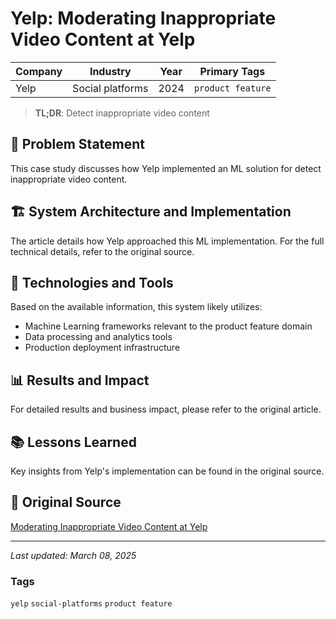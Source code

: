 # Yelp: Moderating Inappropriate Video Content at Yelp

| Company | Industry | Year | Primary Tags | 
|---------|----------|------|--------------|
| Yelp | Social platforms | 2024 | `product feature` |

> **TL;DR**: Detect inappropriate video content

## 📝 Problem Statement

This case study discusses how Yelp implemented an ML solution for detect inappropriate video content.

## 🏗️ System Architecture and Implementation

The article details how Yelp approached this ML implementation. For the full technical details, refer to the original source.

## 🔧 Technologies and Tools

Based on the available information, this system likely utilizes:

- Machine Learning frameworks relevant to the product feature domain
- Data processing and analytics tools
- Production deployment infrastructure

## 📊 Results and Impact

For detailed results and business impact, please refer to the original article.

## 📚 Lessons Learned

Key insights from Yelp's implementation can be found in the original source.

## 🔗 Original Source

[Moderating Inappropriate Video Content at Yelp](https://engineeringblog.yelp.com/2024/03/moderating-inappropriate-video-content-at-yelp.html)

---

*Last updated: March 08, 2025*

### Tags

`yelp` `social-platforms` `product feature`
